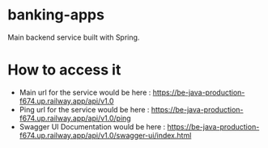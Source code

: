 # banking-apps
Main backend service built with Spring.

# How to access it
- Main url for the service would be here : https://be-java-production-f674.up.railway.app/api/v1.0
- Ping url for the service would be here : https://be-java-production-f674.up.railway.app/api/v1.0/ping
- Swagger UI Documentation would be here : https://be-java-production-f674.up.railway.app/api/v1.0/swagger-ui/index.html